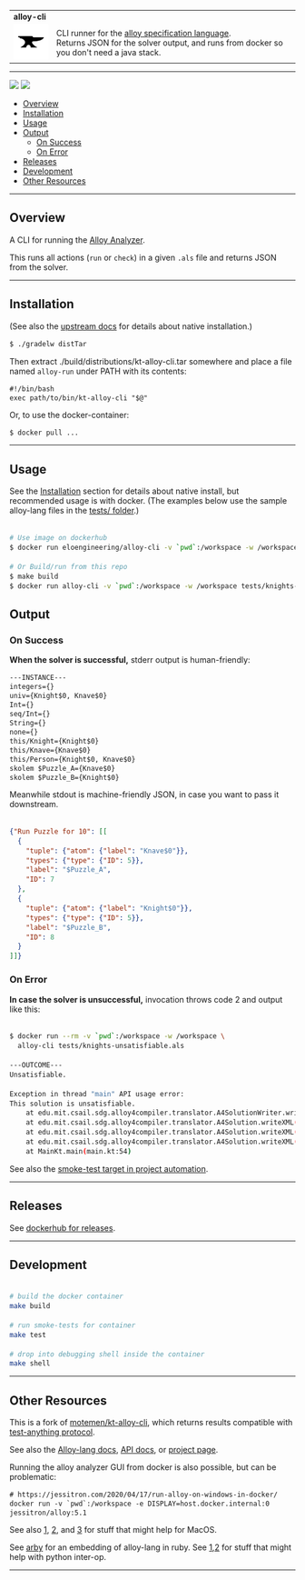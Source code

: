 <table width=100%>
  <tr>
    <td colspan=2><strong>
    alloy-cli
      </strong>&nbsp;&nbsp;&nbsp;&nbsp;
      <small><small>
      </small></small>
    </td>
  </tr>
  <tr>
    <td width=15%><img src=img/icon.png style="width:150px"></td>
    <td>
      CLI runner for the <a href=https://alloy.readthedocs.io>alloy specification language</a>.  
      <br/>Returns JSON for the solver output, and runs from docker so you don't need a java stack.
    </td>
  </tr>
</table>

-------------------------------------------------------------------------------
[<img src="https://github.com/elo-enterprises/docker-alloy-cli/actions/workflows/docker-build-push.yml/badge.svg">](#)
[<img src="https://img.shields.io/badge/dockerhub-4.2-blue.svg?logo=Docker">](https://hub.docker.com/r/eloengineering/alloy-cli/tags) 

  * [Overview](#overview)
  * [Installation](#installation)
  * [Usage](#usage)
  * [Output](#output)
    * [On Success](#on-success)
    * [On Error](#on-error)
  * [Releases](#releases)
  * [Development](#development)
  * [Other Resources](#other-resources)


-------------------------------------------------------------------------------

## Overview 

A CLI for running the [Alloy Analyzer](http://alloytools.org/).

This runs all actions (`run` or `check`) in a given `.als` file and returns JSON from the solver.  

-------------------------------------------------------------------------------

## Installation

(See also the [upstream docs](https://github.com/motemen/kt-alloy-cli) for details about native installation.)

```bash 
$ ./gradelw distTar
```

Then extract ./build/distributions/kt-alloy-cli.tar somewhere and place a file named `alloy-run` under PATH with its contents:

```
#!/bin/bash
exec path/to/bin/kt-alloy-cli "$@"
```

Or, to use the docker-container:

```bash
$ docker pull ...
```

-------------------------------------------------------------------------------

## Usage 

See the [Installation](#installation) section for details about native install, but recommended usage is with docker.  (The examples below use the sample alloy-lang files in the [tests/ folder](tests/).)

```bash 

# Use image on dockerhub
$ docker run eloengineering/alloy-cli -v `pwd`:/workspace -w /workspace tests/knights-satisfiable.als

# Or Build/run from this repo
$ make build
$ docker run alloy-cli -v `pwd`:/workspace -w /workspace tests/knights-satisfiable.als
```

## Output 

### On Success 

**When the solver is successful,** stderr output is human-friendly: 

```
---INSTANCE---
integers={}
univ={Knight$0, Knave$0}
Int={}
seq/Int={}
String={}
none={}
this/Knight={Knight$0}
this/Knave={Knave$0}
this/Person={Knight$0, Knave$0}
skolem $Puzzle_A={Knave$0}
skolem $Puzzle_B={Knight$0}
```

 Meanwhile stdout is machine-friendly JSON, in case you want to pass it downstream.  

```json

{"Run Puzzle for 10": [[
  {
    "tuple": {"atom": {"label": "Knave$0"}},
    "types": {"type": {"ID": 5}},
    "label": "$Puzzle_A",
    "ID": 7
  },
  {
    "tuple": {"atom": {"label": "Knight$0"}},
    "types": {"type": {"ID": 5}},
    "label": "$Puzzle_B",
    "ID": 8
  }
]]}

```

### On Error

**In case the solver is unsuccessful,** invocation throws code 2 and output like this:

```bash

$ docker run --rm -v `pwd`:/workspace -w /workspace \
  alloy-cli tests/knights-unsatisfiable.als

---OUTCOME---
Unsatisfiable.

Exception in thread "main" API usage error:
This solution is unsatisfiable.
	at edu.mit.csail.sdg.alloy4compiler.translator.A4SolutionWriter.writeInstance(A4SolutionWriter.java:210)
	at edu.mit.csail.sdg.alloy4compiler.translator.A4Solution.writeXML(A4Solution.java:1134)
	at edu.mit.csail.sdg.alloy4compiler.translator.A4Solution.writeXML(A4Solution.java:1111)
	at edu.mit.csail.sdg.alloy4compiler.translator.A4Solution.writeXML(A4Solution.java:1098)
	at MainKt.main(main.kt:54)
```

See also the [smoke-test target in project automation](Makefile).

-------------------------------------------------------------------------------

## Releases 

See [dockerhub for releases](https://hub.docker.com/r/eloengineering/alloy-cli/tags).

-------------------------------------------------------------------------------

## Development

```bash

# build the docker container 
make build

# run smoke-tests for container
make test

# drop into debugging shell inside the container
make shell
```

-------------------------------------------------------------------------------

## Other Resources 

This is a fork of [motemen/kt-alloy-cli](https://github.com/motemen/kt-alloy-cli), which returns results compatible with [test-anything protocol](https://testanything.org/).

See also the [Alloy-lang docs](https://alloy.readthedocs.io), [API docs](http://alloytools.org/documentation/alloy-api/index.html), or [project page](http://alloy.mit.edu/alloy/).

Running the alloy analyzer GUI from docker is also possible, but can be problematic:

```
# https://jessitron.com/2020/04/17/run-alloy-on-windows-in-docker/
docker run -v `pwd`:/workspace -e DISPLAY=host.docker.internal:0 jessitron/alloy:5.1
```


See also [1](https://gist.github.com/sorny/969fe55d85c9b0035b0109a31cbcb088), [2](https://gist.github.com/cschiewek/246a244ba23da8b9f0e7b11a68bf3285), and [3](https://gist.github.com/paul-krohn/e45f96181b1cf5e536325d1bdee6c949) for stuff that might help for MacOS.

See [arby](https://aleksandarmilicevic.github.io/arby/) for an embedding of alloy-lang in ruby.  See [1](https://hustleplay.wordpress.com/2010/02/18/jpype-tutorial/),[2](https://jpype.readthedocs.io/en/latest/install.html) for stuff that might help with python inter-op.

-------------------------------------------------------------------------------

